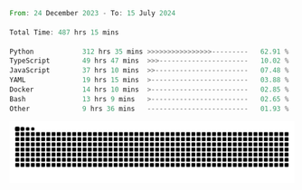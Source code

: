 <!--START_SECTION:waka-->

```rust
From: 24 December 2023 - To: 15 July 2024

Total Time: 487 hrs 15 mins

Python            312 hrs 35 mins >>>>>>>>>>>>>>>>---------   62.91 %
TypeScript        49 hrs 47 mins  >>>----------------------   10.02 %
JavaScript        37 hrs 10 mins  >>-----------------------   07.48 %
YAML              19 hrs 15 mins  >------------------------   03.88 %
Docker            14 hrs 10 mins  >------------------------   02.85 %
Bash              13 hrs 9 mins   >------------------------   02.65 %
Other             9 hrs 36 mins   -------------------------   01.93 %
```

<!--END_SECTION:waka-->


<picture>
  <source media="(prefers-color-scheme: dark)" srcset="https://raw.githubusercontent.com/jeerawut97/jeerawut97/output/github-contribution-grid-snake.svg">
  <img alt="github contribution grid snake animation" src="https://raw.githubusercontent.com/jeerawut97/jeerawut97/output/github-contribution-grid-snake.svg">
</picture>
